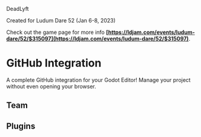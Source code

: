DeadLyft 

Created for Ludum Dare 52 (Jan 6-8, 2023)

Check out the game page for more info **[https://ldjam.com/events/ludum-dare/52/$315097](https://ldjam.com/events/ludum-dare/52/$315097)**.

# GitHub Integration
A complete GitHub integration for your Godot Editor! Manage your project without even opening your browser.

## Team


## Plugins





